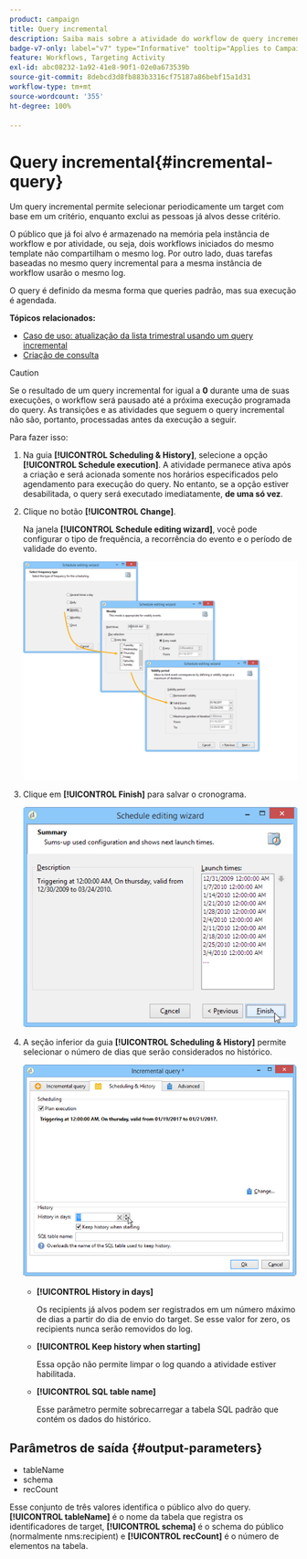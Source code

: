 ```yaml
---
product: campaign
title: Query incremental
description: Saiba mais sobre a atividade do workflow de query incremental
badge-v7-only: label="v7" type="Informative" tooltip="Applies to Campaign Classic v7 only"
feature: Workflows, Targeting Activity
exl-id: abc08232-1a92-41e8-90f1-02e0a673539b
source-git-commit: 8debcd3d8fb883b3316cf75187a86bebf15a1d31
workflow-type: tm+mt
source-wordcount: '355'
ht-degree: 100%

---
```


# Query incremental{#incremental-query}



Um query incremental permite selecionar periodicamente um target com base em um critério, enquanto exclui as pessoas já alvos desse critério.

O público que já foi alvo é armazenado na memória pela instância de workflow e por atividade, ou seja, dois workflows iniciados do mesmo template não compartilham o mesmo log. Por outro lado, duas tarefas baseadas no mesmo query incremental para a mesma instância de workflow usarão o mesmo log.

O query é definido da mesma forma que queries padrão, mas sua execução é agendada.

**Tópicos relacionados:**

* [Caso de uso: atualização da lista trimestral usando um query incremental](quarterly-list-update.md)
* [Criação de consulta](query.md#creating-a-query)

>[!CAUTION]
>
>Se o resultado de um query incremental for igual a **0** durante uma de suas execuções, o workflow será pausado até a próxima execução programada do query. As transições e as atividades que seguem o query incremental não são, portanto, processadas antes da execução a seguir.

Para fazer isso:

1. Na guia **[!UICONTROL Scheduling & History]**, selecione a opção **[!UICONTROL Schedule execution]**. A atividade permanece ativa após a criação e será acionada somente nos horários especificados pelo agendamento para execução do query. No entanto, se a opção estiver desabilitada, o query será executado imediatamente, **de uma só vez**.
1. Clique no botão **[!UICONTROL Change]**.

   Na janela **[!UICONTROL Schedule editing wizard]**, você pode configurar o tipo de frequência, a recorrência do evento e o período de validade do evento.

   ![](assets/s_user_segmentation_wizard_11.png)

1. Clique em **[!UICONTROL Finish]** para salvar o cronograma.

   ![](assets/s_user_segmentation_wizard_valid.png)

1. A seção inferior da guia **[!UICONTROL Scheduling & History]** permite selecionar o número de dias que serão considerados no histórico.

   ![](assets/edit_request_inc.png)

   * **[!UICONTROL History in days]**

      Os recipients já alvos podem ser registrados em um número máximo de dias a partir do dia de envio do target. Se esse valor for zero, os recipients nunca serão removidos do log.

   * **[!UICONTROL Keep history when starting]**

      Essa opção não permite limpar o log quando a atividade estiver habilitada.

   * **[!UICONTROL SQL table name]**

      Esse parâmetro permite sobrecarregar a tabela SQL padrão que contém os dados do histórico.

## Parâmetros de saída {#output-parameters}

* tableName
* schema
* recCount

Esse conjunto de três valores identifica o público alvo do query. **[!UICONTROL tableName]** é o nome da tabela que registra os identificadores de target, **[!UICONTROL schema]** é o schema do público (normalmente nms:recipient) e **[!UICONTROL recCount]** é o número de elementos na tabela.
